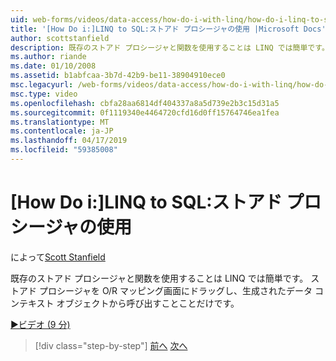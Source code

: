 ```yaml
---
uid: web-forms/videos/data-access/how-do-i-with-linq/how-do-i-linq-to-sql-using-stored-procedures
title: '[How Do i:]LINQ to SQL:ストアド プロシージャの使用 |Microsoft Docs'
author: scottstanfield
description: 既存のストアド プロシージャと関数を使用することは LINQ では簡単です。 単にストアド プロシージャを O/R マッピング画面にドラッグし、ge から呼び出すこと.
ms.author: riande
ms.date: 01/10/2008
ms.assetid: b1abfcaa-3b7d-42b9-be11-38904910ece0
msc.legacyurl: /web-forms/videos/data-access/how-do-i-with-linq/how-do-i-linq-to-sql-using-stored-procedures
msc.type: video
ms.openlocfilehash: cbfa28aa6814df404337a8a5d739e2b3c15d31a5
ms.sourcegitcommit: 0f1119340e4464720cfd16d0ff15764746ea1fea
ms.translationtype: MT
ms.contentlocale: ja-JP
ms.lasthandoff: 04/17/2019
ms.locfileid: "59385008"
---
```

# <a name="how-do-i-linq-to-sql-using-stored-procedures"></a>[How Do i:]LINQ to SQL:ストアド プロシージャの使用

によって[Scott Stanfield](https://github.com/scottstanfield)

既存のストアド プロシージャと関数を使用することは LINQ では簡単です。 ストアド プロシージャを O/R マッピング画面にドラッグし、生成されたデータ コンテキスト オブジェクトから呼び出すことことだけです。

[&#9654;ビデオ (9 分)](https://channel9.msdn.com/Blogs/ASP-NET-Site-Videos/how-do-i-linq-to-sql-using-stored-procedures)

> [!div class="step-by-step"]
> [前へ](how-do-i-linq-to-sql-custom-linqdatasource.md)
> [次へ](how-do-i-linq-to-sql-updating-with-stored-procedures.md)
